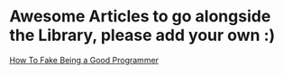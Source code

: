 # Awesome Articles to go alongside the Library, please add your own :)

[How To Fake Being a Good Programmer](https://towardsdatascience.com/how-to-fake-being-a-good-programmer-cbef2c39764c)
